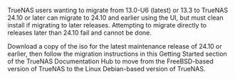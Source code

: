 &NewLine;

TrueNAS users wanting to migrate from 13.0-U6 (latest) or 13.3 to TrueNAS 24.10 or later can migrate to 24.10 and earlier using the UI, but must clean install if migrating to later releases.
Attempting to migrate directly to releases later than 24.10 fail and cannot be done.

Download a copy of the <file>iso</file> for the latest maintenance release of 24.10 or earlier, then follow the migration instructions in this Getting Started section of the TrueNAS Documentation Hub to move from the FreeBSD-based version of TrueNAS to the Linux Debian-based version of TrueNAS.
